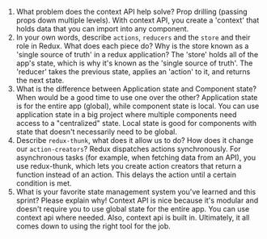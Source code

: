 1. What problem does the context API help solve?
Prop drilling (passing props down multiple levels). With context API, you create a 'context' that holds data that you can import into any component.
1. In your own words, describe `actions`, `reducers` and the `store` and their role in Redux. What does each piece do? Why is the store known as a 'single source of truth' in a redux application?
The 'store' holds all of the app's state, which is why it's known as the 'single source of truth'. The 'reducer' takes the previous state, applies an 'action' to it, and returns the next state.
1. What is the difference between Application state and Component state? When would be a good time to use one over the other?
Application state is for the entire app (global), while component state is local. You can use application state in a big project where multiple components need access to a "centralized" state. Local state is good for components with state that doesn't necessarily need to be global.
1. Describe `redux-thunk`, what does it allow us to do? How does it change our `action-creators`?
Redux dispatches actions synchronously. For asynchronous tasks (for example, when fetching data from an API), you use redux-thunk, which lets you create action creators that return a function instead of an action. This delays the action until a certain condition is met.
1. What is your favorite state management system you've learned and this sprint? Please explain why!
Context API is nice because it's modular and doesn't require you to use global state for the entire app. You can use context api where needed. Also, context api is built in. Ultimately, it all comes down to using the right tool for the job.
